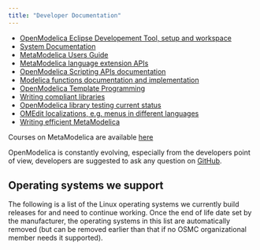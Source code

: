 ```yaml
---
title: "Developer Documentation"
---
```


* <a href="/documents/">OpenModelica Eclipse Developement Tool, setup and workspace</a>
* <a href="https://github.com/OpenModelica/OpenModelica/blob/master/doc/OpenModelicaSystem.pdf">System Documentation</a>
* <a href="https://github.com/OpenModelica/OpenModelica/blob/master/doc/OpenModelicaMetaProgramming.pdf">MetaModelica Users Guide</a>
* <a href="https://build.openmodelica.org/Documentation/MetaModelica.html">MetaModelica language extension APIs</a>
* <a href="https://www.openmodelica.org/doc/OpenModelicaUsersGuide/latest/scripting_api.html">OpenModelica Scripting APIs documentation</a>
* <a href="https://build.openmodelica.org/Documentation/">Modelica functions documentation and implementation</a>
* <a href="https://github.com/OpenModelica/OpenModelica/blob/master/doc/OpenModelicaTemplateProgramming.pdf">OpenModelica Template Programming</a>
* <a href="https://trac.openmodelica.org/OpenModelica/wiki/WritingCompliantLibraries">Writing compliant libraries</a>
* <a href="https://libraries.openmodelica.org/branches/">OpenModelica library testing current status</a>
* <a href="https://github.com/OpenModelica/OpenModelica/tree/master/OMEdit/OMEditLIB/Resources/nls">OMEdit localizations, e.g. menus in different languages</a>
* <a href="https://trac.openmodelica.org/OpenModelica/wiki/WritingEfficientMetaModelica">Writing efficient MetaModelica</a>

Courses on MetaModelica are available <a href="/developersresources/courses">here</a>

OpenModelica is constantly evolving, especially from the developers point of view, developers are suggested to ask any question on <a href="https://github.com/OpenModelica/OpenModelica">GitHub</a>.

## Operating systems we support

The following is a list of the Linux operating systems we currently build releases for and need to continue working.
Once the end of life date set by the manufacturer, the operating systems in this list are automatically removed (but can be removed earlier than that if no OSMC organizational member needs it supported).

<table id="linux-supported-systems">
</table>

<script>
var getJSON = function(url, callback) {
  var xhr = new XMLHttpRequest();
  xhr.open('GET', url, true);
  xhr.responseType = 'json';
  xhr.onload = function() {
  var status = xhr.status;
  if (status === 200) {
    callback(null, xhr.response);
  } else {
    callback(status, xhr.response);
  }
  };
  xhr.send();
};
getJSON('/api/linux.json', function(err, data) {
  var content = [];
  if (err !== null) {
    content = "Failed to load JSON-file: " + err;
  } else {
    console.log(data);
    allOS = [...data.deb.amd64].concat(Object.keys(data.rpm.amd64))
    content += ['<tr><th class="headerSort" onclick="sortTable(0)">OS</th><th class="headerSort" onclick="sortTable(1)">EOL</th><th class="headerSort" onclick="sortTable(2)">cmake</th><th class="headerSort" onclick="sortTable(3)">gcc</th><th class="headerSort" onclick="sortTable(4)">clang</th></tr>']
    for (const os of allOS) {
        content += ["<tr><td>" + os + "</td><td>" + data.eol[os] + "</td><td>"+data.pkg.cmake[os]+"</td><td>"+data.pkg.gcc[os]+"</td><td>"+data.pkg.clang[os]+"</td></tr>"];
    }
  }
  console.log(content);
  document.getElementById("linux-supported-systems").innerHTML=content;
});
function sortTable(n) {
  var table, rows, switching, i, x, y, shouldSwitch, dir, switchcount = 0;
  table = document.getElementById("linux-supported-systems");
  switching = true;
  // Set the sorting direction to ascending:
  dir = "asc";
  /* Make a loop that will continue until
  no switching has been done: */
  while (switching) {
    // Start by saying: no switching is done:
    switching = false;
    rows = table.rows;
    /* Loop through all table rows (except the
    first, which contains table headers): */
    for (i = 1; i < (rows.length - 1); i++) {
      // Start by saying there should be no switching:
      shouldSwitch = false;
      /* Get the two elements you want to compare,
      one from current row and one from the next: */
      x = rows[i].getElementsByTagName("TD")[n];
      y = rows[i + 1].getElementsByTagName("TD")[n];
      /* Check if the two rows should switch place,
      based on the direction, asc or desc: */
      if (dir == "asc") {
        if (1==x.innerHTML.localeCompare(y.innerHTML, undefined, {numeric: true, sensitivity: 'base'})) {
          // If so, mark as a switch and break the loop:
          shouldSwitch = true;
          break;
        }
      } else if (dir == "desc") {
        if (-1==x.innerHTML.localeCompare(y.innerHTML, undefined, {numeric: true, sensitivity: 'base'})) {
          // If so, mark as a switch and break the loop:
          shouldSwitch = true;
          break;
        }
      }
    }
    if (shouldSwitch) {
      /* If a switch has been marked, make the switch
      and mark that a switch has been done: */
      rows[i].parentNode.insertBefore(rows[i + 1], rows[i]);
      switching = true;
      // Each time a switch is done, increase this count by 1:
      switchcount ++;
    } else {
      /* If no switching has been done AND the direction is "asc",
      set the direction to "desc" and run the while loop again. */
      if (switchcount == 0 && dir == "asc") {
        dir = "desc";
        switching = true;
      }
    }
  }
}
</script>